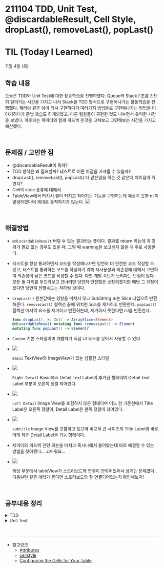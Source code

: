 # 211104 TDD, Unit Test, @discardableResult, Cell Style, dropLast(), removeLast(), popLast()
# TIL (Today I Learned)

11월 4일 (목)

## 학습 내용
오늘은 TDD와 Unit Test에 대한 활동학습을 진행하였다. Queue와 Stack구조를 간단히 알아가는 시간을 가지고 나서 Stack을 TDD 방식으로 구현해나가는 활동학습을 진행했다. 제리랑 같은 팀이 되서 구현하다가 여러가지 방법들로 구현해나가는 방법을 이야기하다가 문법 복습도 하게되었고, 다른 팀원들이 구현한 것도 나누면서 유익한 시간을 보냈다. 이후에는 제이티와 함께 피드백 온것을 고쳐보고 고민해보는 시간을 가지고 해산했다.

&nbsp;

## 문제점 / 고민한 점
- @discardableResult이 뭐야?
- TDD 방식은 왜 필요할까? 테스트로 어떤 이점을 가져올 수 있을까?
- dropLast(), removeLast(), popLast() 다 같은일을 하는 것 같은데 차이점이 뭐였지?
- Cell의 style 종류에 대해서
- TableView에서 터치시 셀이 커지고 작아지는 기능을 구현하는데 예상치 못한 nil이 발생하였다며 제대로 동작하지가 않는다.
    ![](https://i.imgur.com/d9lzJpt.png) 


&nbsp;
## 해결방법
- `@discardableResult` 버릴 수 있는 결과라는 뜻이다. 결과를 return 하는데 이 결과가 필요 없는 경우도 있을 때, 그럴 때 warning을 보고싶지 않을 때 주로 사용한다.
- 테스트를 항상 통과하면서 코드를 작성해나가면 당연히 더 안전한 코드 작성할 수 있고, 테스트를 통과하는 코드를 작성하기 위해 재사용성과 의존성에 대해서 고민하여 의존성이 낮은 코드를 작성할 수 있다. 다만 개발 속도가 느리다는 단점이 있다. 모든 돌 다리를 두드려보고 건너려먼 당연히 안전함은 보장되겠지만 매번 그 과정이 있다면 당연히 진행속도는 저하될 것이다.
- `dropLast()` 원본값에는 영향을 미치지 않고 SubString 또는 Slice 타입으로 반환해준다.
    `removeLast()` 컬렉션 끝에 위치한 요소를 제거하고 반환한다.
    `popLast()` 컬렉션 마지막 요소를 제거하고 반환하는데, 제거하지 못한다면 nil을 반환한다.
    ```swift
    func dropLast(_ k: Int) -> ArraySlice<Element>
    @discardableResult mutating func removeLast() -> Element
    mutating func popLast() -> Element?

    ```
- `Custom` 기본 스타일이며 개발자가 직접 UI 요소를 넣어서 사용할 수 있다
- ![](https://i.imgur.com/YRXv2M8.png)

    `Basic` TextView와 ImageView가 있는 심플한 스타일
- ![](https://i.imgur.com/Qz9CViB.png)
  
  `Right Detail` Basic에서 Defail Text Label이 추가된 형태이며 Defail Text Label 부분이 오른쪽 정렬 되어있다.
- ![](https://i.imgur.com/20PqndH.png)
  
  `Left Detail` Image View를 포함하지 않은 형태이며 어느 한 기준선에서 Title Label은 오른쪽 정렬이, Detail Label은 왼쪽 정렬이 되어있다.
- ![](https://i.imgur.com/wJqPFtv.png)
  
  `subtitle` Image View를 포함하고 있으며 비교적 큰 사이즈의 Title Label과 바로 아래 작은 Detail Label을 가능 형태이다.
- 제이티와 피드백 관련 의논을 마치고 혹시나해서 물어봤는데 바로 해결할 수 있는 방법을 찾아줬다... 고마워요...
- ![](https://i.imgur.com/w8E3Nue.png)
  
  해당 부분에서 tableView가 스토리보드와 연결이 안되어있어서 생기는 문제였다.. 다음부턴 같은 에러가 뜬다면 스토리보드와 잘 연결되어있는지 확인해보자!

&nbsp;

## 공부내용 정리
<details>
<summary>TDD</summary>
<div markdown="1">

[TDD]
> 테스트 주도 개발(Test-Driven Development TDD)은 매우 짧은 개발 사이클을 반복하는 소프트웨어 개발 프로세스 중 하나이다. 개발자는 먼저 요구사항을 검증하는 자동화 된 테스트 케이스를 작성한다. 그런 후에 그 테스트 케이스를 통과하기 위한 최소한의 코드를 생성한다. 마지막으로 작성한 코드를 표준에 맞도록 리팩토링한다. -위키백과

테스트 주도 개발을 말 그대로 개발을 하는데에 있어서 테스트가 주가 된다는 하나의 개발 방법론이다. 먼저 테스트를 하면서 코드를 작성하고 그 후에 본 코드를 구현하는 방식이다. 테스트를 거친 후에 코드를 작성한다면 추후에 신경 써줘야할 많은 부분들에 대해서 해결을 하면서 코드를 작성할 수 있겠다.

![](https://i.imgur.com/b5milZI.jpg)


하지만 TDD를 언제나 고집하기에는 번거롭고 생산성이 떨어지는 측면도 있다. 또한 이미 프로그램이 만들어져있는 상황에서 TDD를 진행하는 것은 단연 무리가 있다. 이유는 테스트 코드를 염두해 두지 않고 무턱대고 코드부터 작성하게 되면 테스트가 불가능한 코드를 작성하게 될 가능성이 높아진다. 

# TDD Cycle

![](https://i.imgur.com/Cwp6VI8.jpg)


TDD는 실패 - 성공 - 리팩토링의 짧은 주기를 반복하여 좋은 코드를 도출해내는 방식이다.
* Red 실패하는 테스트를 작성하는 구간
* Green 실패한 테스트를 통과하기 위해 최소한의 변경을 하여 테스트에 성공하는 구간
* Refactor 테스트의 성공을 유지하면서 코드를 더 나은 방향으로 개선해나가는 구간

# TDD의 장단점
TDD는 높은 퀄리티의 소프트웨어를 보장한다
* 에러나 버그가 발생하지 않는 코드를 작성할 수 있다
* 추가적인 요구사항이 있을 때 손쉽게 그 요구사항을 반영할 수 있다
* 유지보수에 용이하다

테스트를 항상 통과하면서 코드를 작성해나가면 당연히 더 안전한 코드 작성을 할 수 있다.
테스트를 통과하는 코드를 작성하기 위해 재사용성과 의존성에 대해서 고민하여 의존성이 낮은 코드를 작성할 수 있다.
그러나 치명적인 단점이 있는거 그건 개발 속도이다. 모든 돌 다리를 두드려보고 건너면 당연히 안전함은 보장되겠지만 매번 그 과정이 있다면 당연히 진행속도는 저하될 것이다.




</div>
</details>
<details>
<summary>Unit Test</summary>
<div markdown="1">

유닛테스트는 다른 말로 단위 테스트라고 하는데, 하나의 함수, 메서드를 기준으로 독립적으로 진행되는 가장 작은 단위의 테스트이다. 즉, 메서드를 하나하나 테스트 하는 것과 같은 맥락이라고 볼 수 있다.

왜 필요한가?
프로그램을 개발할 때 분명히 빌드를 하며 제대로 동작하는 것을 확인 하고 커밋을 할텐데? 오히려 테스트 코드를 작성하는 시간이 더 오래걸릴 것 같아 비효율적이라고 생각했다.
하지만 이미 많은 기업에서 유닛테스트를 적용하고 있다.

1. 각각의 모듈을 부분적으로 확인할 수 있어 어떤 묘듈에서 문제가 발생하는지 빠른 확인이 가능
2. 전체 프로그램을 빌드하는 대신 유닛 단위로 빌드해 확인하므로 시간 절약

F.I,R.S.T 단위 테스트 원칙
* Fast 유닛 테스트는 빨라야 한다.
* Isolated 다른 테스트에 종속적인 테스트는 절대로 작성하지 않는다
* Repeatable 테스트는 실행할 때마다 같은 결과를 만들어야 한다
* Self-validation 테스트는 스스로 결과물이 옳은지 그른지 판단할 수 있어야한다. 특정 상태를 수동으로 미리 만들어야 동작하는 테스트 등은 작성하지 않는다.
* Timely 유닛 테스트는 프로덕션 코드가 테스트를 성공하기 직전에 구성되어야 한다. 테스트 주도 개발(TDD) 방법론에 적합한 원칙이지만 실제로 적용되지 않는 경우도 있다.

테스트가 이루어 지는 방식

func testArraySorting() {
    let input = [1, 7, 6, 3, 10]
    let expectation = [1, 3, 6, 7, 10]

    let result = input.sorted()

    XCTAssertEqual(result, expectation)
}

예상값과 결괏값을 비교하는 식으로 진행된다.

테스트가 가능한 코드란?


## XCTest
유닛 테스트, 퍼포먼스 테스트, UI 테스트를 만들고 실행하는 프레임워크다. 

## XCTestCase
추상 클래스인 XCTest의 하위 클래스로, 테스트를 작성하기 위해 상속해야 하는 가장 기본적인 클래스이다. XCTest는 테스트를 위한 프레임워크의 이름이기도 하고, 테스트에서 가장 기본이 되는 추상 클래스의 이름이기도 하다.
해당 클래스를 상속받은 클래스에서는 test에서 사용되는 다양한 프로퍼티와 메서드를 사용할 수 있다.

## setUpWithError()
각각의 test case가 실행되기 전마다 호출되어 각 테스트가 모두 같은 상태와 조건에서 실행될 수 있도록 만들어줄 수 있는 메서드다.

## tearDownWithError()
각각의 test 실행이 끝난 후마다 호출되는 메서드. 보통 setUpWithError()에서 설정한 값들을 해제할 때 사용된다.

## 호출 순서

![](https://i.imgur.com/NfLv9ZU.png)


## testExample()
test로 시작하는 메서드들은 작성해야 할 test case가 되는 메서드다. 테스트할 내용을 메서드로 작성해 볼 수 있다. 메서드 네이밍은 무조건 test로 시작되어야 한다.

## testPerformanceExample()
성능을 테스트해보기 위한 메서드다. XCTestCase의 measure(block:)라는 메서드를 통해 성능을 측정하게 된다.


# 테스트 포맷
테스트 포맷은 given - when - then 구조로 작성하는 것이 좋다.
* Given : 필요한 vlaue들을 셋팅
* When 테스트 코드 실행
* Then 결과 확인

# Code Coverage 확인하기
![](https://i.imgur.com/esc6RBo.png)
![](https://i.imgur.com/46gsLiZ.png)
![](https://i.imgur.com/uViiobs.png)
![](https://i.imgur.com/XFdjM4B.gif)

    
    
# Test Double
테스트를 진행하기 어려운 경우 이를 대신하여 테스트를 진행할 수 있도록 만들어주는 객체를 말한다.
* 테스트 대상 코드를 격리한다
* 테스트 속도를 개선한다
* 예측 불가능한 실행 요소를 제거한다
* 특수한 상황을 시뮬레이션한다
* 감춰진 정보를 얻어낸다

## 종류
테스트 더블에는 Dummy, Stub, Fake, Spy, Mock 등이 있다. 테스트 더블마다 역할이 다르지만 명확한 기준으로 구분해서 사용하는 것은 아니다.


### Dummy (모조의 ,가짜의)
가장 기본적인 테스트 더블이다. 어떤 기능이 구현되어 있지 않은 단지 인스천화된 객체로 사용되기 때문에 Dummy의 메서드는 정상적으로 동작하지 않는다. 객체를 전달하기 위한 목적으로 주로 사용된다.

### Stub (쓰다 남은 물건의 토막, 남은 부분)
Dummy가 실제로 동작하는 것처럼 만들어 실제 코드를 대신해서 동작해주는 객체다. 테스트가 곤란한 부분의 객체를 도려내어 그 역할을 최소한으로 대신해 줄 만큼만 간단하게 구현되어 있다.

### Fake
Stub보다 구체적으로 동작해서 실제 로직처럼 보이지만 실제 앱의 동작에서는 적합하지 않은 객체를 말한다. 로직 자체는 실제 앱의 코드와 비슷하지만 그 동작을 단순화하여 구현한 객체를 Fake 객체라고 한다.

### Spy
Stub의 역할을 가지면서 호출된 내용에 대한 방법 혹은 과정 등 약간의 정보를 기록하는 객체다. 예를 들어 호출되었는지 몇 번 호출되었는지 등에 대한 정보를 기록할 수 있다.

### Mock
실제 객체와 가장 비슷하게 구현된 수준의 객체라고 할 수 있다. Stub이 상태 기반 테스트(State Base Test)라면 Mock은 행위 기반 테스트(Behavior Base Test)라고 이야기하기도 한다. 여기서 상태 기반 테스트는 메서드를 호출하고 그 결괏값과 예상 값을 비교하는 식으로 동작하는 테스트를 말하고, 행위 기반 테스트는 예상되는 행위들에 대한 시나리오를 만들어 놓고 시나리오대로 동작했는지에 대한 여부를 확인하는 것이다.


# 의존성 주입 (Dependency Injection)
하나의 객체가 다른 객체의 의존성을 제공하는 기술로 줄여서 DI(Dependency Injection)라고 부르기도 한다. 

## 의존성이란?
어떤 객체가 내부에서 생성하여 가지고 있는 객체를 의존성이라고 한다.

## 의존성 주입이란?
말 그대로 의존성을 주입시킨다는 뜻이다. 내부에서 초기화가 이루어지는 것이 아니라 외부에서 객체를 생성하여 내부에 주입해주는 것을 뜻한다. 

## 왜 의존성 주입을 사용할까?
의존성 주입을 사용하는 이유는 객체간의 결합도를 낮추기 위해서다. 객체 간의 결합도가 낮으면 리팩토링이 쉽고 테스트 코드 작성이 쉬워진다는 장점이 있다.




</div>
</details>

&nbsp;

---

- 참고링크
    - [Attributes](https://docs.swift.org/swift-book/ReferenceManual/Attributes.html)
    - [cellstyle](https://developer.apple.com/documentation/uikit/uitableviewcell/cellstyle)
    - [Configuring the Cells for Your Table](https://developer.apple.com/documentation/uikit/views_and_controls/table_views/configuring_the_cells_for_your_table)
